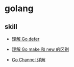 
# golang

## skill

+ [理解 Go defer](https://sanyuesha.com/2017/07/23/go-defer/)

+ [理解 Go make 和 new 的区别](https://sanyuesha.com/2017/07/26/go-make-and-new/)

+ [Go Channel 详解](https://colobu.com/2016/04/14/Golang-Channels/)
